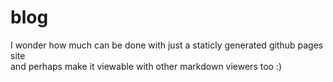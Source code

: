 # blog  

I wonder how much can be done with just a staticly generated github pages site  
and perhaps make it viewable with other markdown viewers too :)
